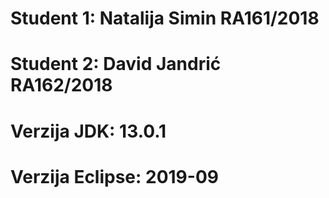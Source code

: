 
# Student 1: Natalija Simin RA161/2018
# Student 2: David Jandrić RA162/2018
# Verzija JDK: 13.0.1
# Verzija Eclipse: 2019-09

